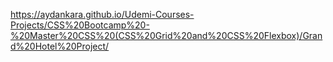 https://aydankara.github.io/Udemi-Courses-Projects/CSS%20Bootcamp%20-%20Master%20CSS%20(CSS%20Grid%20and%20CSS%20Flexbox)/Grand%20Hotel%20Project/
